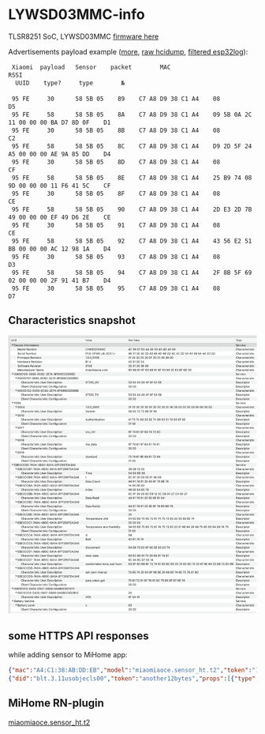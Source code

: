 # LYWSD03MMC-info

TLSR8251 SoC, LYWSD03MMC [firmware here](https://github.com/custom-components/sensor.mitemp_bt/issues/7#issuecomment-570829260)

Advertisements payload example ([more](https://github.com/custom-components/sensor.mitemp_bt/issues/7#issuecomment-568723038), [raw hcidump](https://github.com/custom-components/sensor.mitemp_bt/issues/7#issuecomment-566897865), [filtered esp32log](https://github.com/custom-components/sensor.mitemp_bt/issues/7#issuecomment-573395064)):

```
 Xiaomi  payload   Sensor    packet        MAC                                                  RSSI
  UUID    type?     type        №

 95 FE     30      58 5B 05    89    C7 A8 D9 38 C1 A4    08                                     D5
 95 FE     58      58 5B 05    8A    C7 A8 D9 38 C1 A4    09 5B 0A 2C 11 00 00 00 BA D7 8D 0F    D1
 95 FE     30      58 5B 05    8B    C7 A8 D9 38 C1 A4    08                                     C2
 95 FE     58      58 5B 05    8C    C7 A8 D9 38 C1 A4    D9 2D 5F 24 A5 00 00 00 AE 9A 85 DD    D4
 95 FE     30      58 5B 05    8D    C7 A8 D9 38 C1 A4    08                                     CF
 95 FE     58      58 5B 05    8E    C7 A8 D9 38 C1 A4    25 B9 74 08 9D 00 00 00 11 F6 41 5C    CF
 95 FE     30      58 5B 05    8F    C7 A8 D9 38 C1 A4    08                                     CE
 95 FE     58      58 5B 05    90    C7 A8 D9 38 C1 A4    2D E3 2D 7B 49 00 00 00 EF 49 D6 2E    CE
 95 FE     30      58 5B 05    91    C7 A8 D9 38 C1 A4    08                                     CE
 95 FE     58      58 5B 05    92    C7 A8 D9 38 C1 A4    43 56 E2 51 BB 00 00 00 AC 12 98 1A    D4
 95 FE     30      58 5B 05    93    C7 A8 D9 38 C1 A4    08                                     D3
 95 FE     58      58 5B 05    94    C7 A8 D9 38 C1 A4    2F 8B 5F 69 02 00 00 00 2F 91 41 B7    D4
 95 FE     30      58 5B 05    95    C7 A8 D9 38 C1 A4    08                                     D7
```

## Characteristics snapshot

![adafruit bluefruit snapshot](characteristics_snapshot.png)

## some HTTPS API responses

while adding sensor to MiHome app:

```json
{"mac":"A4:C1:38:AB:DD:EB","model":"miaomiaoce.sensor_ht.t2","token":"12byteshex","did":"blt.3.11usobjecls00"}
{"did":"blt.3.11usobjecls00","token":"another12bytes","props":[{"type":"prop","key":"bind_key","value":"16bytes"},{"type":"prop","key":"smac","value":"A4:C1:38:AB:DD:EB"}]}
```

## MiHome RN-plugin

[miaomiaoce.sensor_ht.t2](https://github.com/wiecosystem/Bluetooth/files/4230785/miaomiaoce.sensor_ht.t2.zip)
